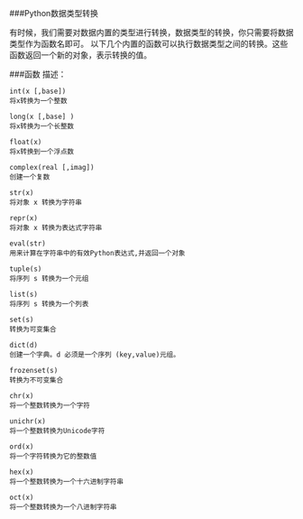 ###Python数据类型转换

有时候，我们需要对数据内置的类型进行转换，数据类型的转换，你只需要将数据类型作为函数名即可。
以下几个内置的函数可以执行数据类型之间的转换。这些函数返回一个新的对象，表示转换的值。

###函数	描述：
	
	int(x [,base])
	将x转换为一个整数

	long(x [,base] )
	将x转换为一个长整数

	float(x)
	将x转换到一个浮点数

	complex(real [,imag])
	创建一个复数

	str(x)
	将对象 x 转换为字符串

	repr(x)
	将对象 x 转换为表达式字符串

	eval(str)
	用来计算在字符串中的有效Python表达式,并返回一个对象

	tuple(s)
	将序列 s 转换为一个元组

	list(s)
	将序列 s 转换为一个列表

	set(s)
	转换为可变集合

	dict(d)
	创建一个字典。d 必须是一个序列 (key,value)元组。

	frozenset(s)
	转换为不可变集合

	chr(x)
	将一个整数转换为一个字符

	unichr(x)
	将一个整数转换为Unicode字符

	ord(x)
	将一个字符转换为它的整数值

	hex(x)
	将一个整数转换为一个十六进制字符串

	oct(x)
	将一个整数转换为一个八进制字符串
